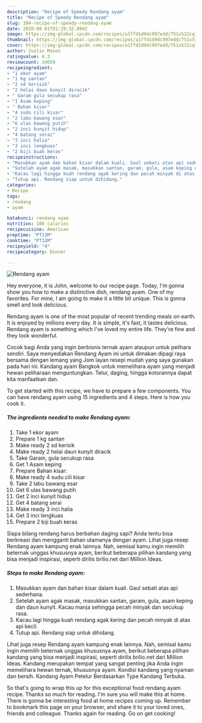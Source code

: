 ```yaml
---
description: "Recipe of Speedy Rendang ayam"
title: "Recipe of Speedy Rendang ayam"
slug: 394-recipe-of-speedy-rendang-ayam
date: 2020-08-01T01:19:32.094Z
image: https://img-global.cpcdn.com/recipes/a1ffd1d9dc997edd/751x532cq70/rendang-ayam-resipi-foto-utama.jpg
thumbnail: https://img-global.cpcdn.com/recipes/a1ffd1d9dc997edd/751x532cq70/rendang-ayam-resipi-foto-utama.jpg
cover: https://img-global.cpcdn.com/recipes/a1ffd1d9dc997edd/751x532cq70/rendang-ayam-resipi-foto-utama.jpg
author: Justin Mason
ratingvalue: 4.3
reviewcount: 14659
recipeingredient:
- "1 ekor ayam"
- "1 kg santan"
- "2 sd kerisik"
- "2 helai daun kunyit diracik"
- " Garam gula secukup rasa"
- "1 Asam keping"
- " Bahan kisar"
- "4 sudu cili kisar"
- "2 labu bawang esar"
- "6 ulas bawang putih"
- "2 inci kunyit hidup"
- "4 batang serai"
- "3 inci halia"
- "3 inci lengkuas"
- "2 biji buah keras"
recipeinstructions:
- "Masukkan ayam dan bahan kisar dalam kuali. Gaul sebati atas api sederhana."
- "Setelah ayam agak masak, masukkan santan, garam, gula, asam keping dan daun kunyit. Kacau manja sehingga pecah minyak dan secukup rasa."
- "Kacau lagi hingga kuah rendang agak kering dan pecah minyak di atas api kecil."
- "Tutup api. Rendang siap untuk dihidang."
categories:
- Recipe
tags:
- rendang
- ayam

katakunci: rendang ayam 
nutrition: 108 calories
recipecuisine: American
preptime: "PT13M"
cooktime: "PT32M"
recipeyield: "4"
recipecategory: Dinner

---
```



![Rendang ayam](https://img-global.cpcdn.com/recipes/a1ffd1d9dc997edd/751x532cq70/rendang-ayam-resipi-foto-utama.jpg)

Hey everyone, it is John, welcome to our recipe page. Today, I'm gonna show you how to make a distinctive dish, rendang ayam. One of my favorites. For mine, I am going to make it a little bit unique. This is gonna smell and look delicious.

Rendang ayam is one of the most popular of recent trending meals on earth. It is enjoyed by millions every day. It is simple, it's fast, it tastes delicious. Rendang ayam is something which I've loved my entire life. They're fine and they look wonderful.

Cocok bagi Anda yang ingin berbisnis ternak ayam ataupun untuk pelihara sendiri. Saya menyediakan Rendang Ayam ini untuk dimakan dipagi raya bersama dengan lemang yang Jom layan resepi mudah yang saya gunakan pada hari ini. Kandang ayam Bangkok untuk memelihara ayam yang menjadi hewan peliharaan menguntungkan. Telur, daging, hingga kotorannya dapat kita manfaatkan dan.


To get started with this recipe, we have to prepare a few components. You can have rendang ayam using 15 ingredients and 4 steps. Here is how you cook it.

<!--inarticleads1-->

##### The ingredients needed to make Rendang ayam:

1. Take 1 ekor ayam
1. Prepare 1 kg santan
1. Make ready 2 sd kerisik
1. Make ready 2 helai daun kunyit diracik
1. Take  Garam, gula secukup rasa
1. Get 1 Asam keping
1. Prepare  Bahan kisar:
1. Make ready 4 sudu cili kisar
1. Take 2 labu bawang esar
1. Get 6 ulas bawang putih
1. Get 2 inci kunyit hidup
1. Get 4 batang serai
1. Make ready 3 inci halia
1. Get 3 inci lengkuas
1. Prepare 2 biji buah keras


Siapa bilang rendang harus berbahan daging sapi? Anda tentu bisa berkreasi dan mengganti bahan utamanya dengan ayam. Lihat juga resep Rendang ayam kampung enak lainnya. Nah, semisal kamu ingin memilih beternak unggas khususnya ayam, berikut beberapa pilihan kandang yang bisa menjadi inspirasi, seperti dirilis brilio.net dari Million Ideas. 

<!--inarticleads2-->

##### Steps to make Rendang ayam:

1. Masukkan ayam dan bahan kisar dalam kuali. Gaul sebati atas api sederhana.
1. Setelah ayam agak masak, masukkan santan, garam, gula, asam keping dan daun kunyit. Kacau manja sehingga pecah minyak dan secukup rasa.
1. Kacau lagi hingga kuah rendang agak kering dan pecah minyak di atas api kecil.
1. Tutup api. Rendang siap untuk dihidang.


Lihat juga resep Rendang ayam kampung enak lainnya. Nah, semisal kamu ingin memilih beternak unggas khususnya ayam, berikut beberapa pilihan kandang yang bisa menjadi inspirasi, seperti dirilis brilio.net dari Million Ideas. Kandang merupakan tempat yang sangat penting jika Anda ingin memelihara hewan ternak, khususnya ayam. Kondisi kandang yang nyaman dan bersih. Kandang Ayam Petelur Berdasarkan Type Kandang Terbuka. 

So that's going to wrap this up for this exceptional food rendang ayam recipe. Thanks so much for reading. I'm sure you will make this at home. There is gonna be interesting food at home recipes coming up. Remember to bookmark this page on your browser, and share it to your loved ones, friends and colleague. Thanks again for reading. Go on get cooking!
